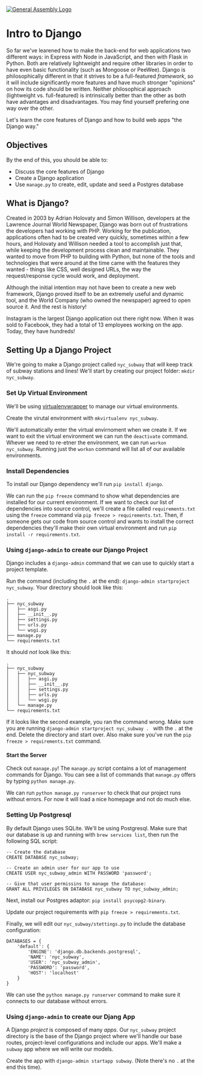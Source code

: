 [![General Assembly Logo](https://camo.githubusercontent.com/1a91b05b8f4d44b5bbfb83abac2b0996d8e26c92/687474703a2f2f692e696d6775722e636f6d2f6b6538555354712e706e67)](https://generalassemb.ly/education/web-development-immersive)

# Intro to Django

So far we've learened how to make the back-end for web applications two different ways: in Express with Node in JavaScript, and then with Flask in Python. Both are relatively lightweight and require other libraries in order to have even basic functionality (such as Mongoose or PeeWee). Django is philosophically different in that it strives to be a full-featured *framework*, so it will include significantly more features and have much stronger "opinions" on how its code should be written. Neither philosophical approach (lightweight vs. full-featured) is intrinsically better than the other as both have advantages and disadvantages. You may find yourself prefering one way over the other.

Let's learn the core features of Django and how to build web apps "the Django
way."

## Objectives

By the end of this, you should be able to:

* Discuss the core features of Django
* Create a Django application
* Use `manage.py` to create, edit, update and seed a Postgres database

## What is Django?

Created in 2003 by Adrian Holovaty and Simon Willison, developers at the Lawrence Journal World Newspaper, Django was born out of frustrations the developers had working with PHP. Working for the publication, applications often had to be created very quickly, sometimes within a few hours, and Holovaty and Willison needed a tool to accomplish just that, while keeping the development process clean and maintainable. They wanted to move from PHP to building with Python, but none of the tools and technologies that were around at the time came with the features they wanted - things like CSS, well designed URLs, the way the request/response cycle would work, and deployment. 

Although the initial intention may not have been to create a new web framework, Django proved itself to be an extremely useful and dynamic tool, and the World Company (who owned the newspaper) agreed to open source it. And the rest is history!

Instagram is the largest Django application out there right now. When it was sold to Facebook, they had a total of 13 employees working on the app. Today, they have hundreds!


## Setting Up a Django Project

We're going to make a Django project called `nyc_subway` that will keep track of subway stations and lines!
We'll start by creating our project folder: `mkdir nyc_subway`. 


### Set Up Virtual Environment

We'll be using [virtualenvwrapper](https://virtualenvwrapper.readthedocs.io/en/latest/) to manage our virtual environments. 

Create the virutal environment with `mkvirtualenv nyc_subway`.

We'll automatically enter the virtual envirnoment when we create it. If we want to exit the virtual environment we can run the `deactivate` command. Whever we need to re-etner the environment, we can run `workon nyc_subway`. Running just the `workon` command will list all of our available environments.


### Install Dependencies
To install our Django dependency we'll run `pip install django`.

We can run the `pip freeze` command to show what dependencies are installed for our current environment. If we want to check our list of dependencies into source control, we'll create a file called `requirements.txt` using the `freeze` command via `pip freeze > requirements.txt`. Then, if someone gets our code from source control and wants to install the correct dependencies they'll make their own virtual environment and run `pip install -r requirements.txt`.

### Using `django-admin` to create our Django Project

Django includes a `django-admin` command that we can use to quickly start a project template.

Run the command (including the `.` at the end): `django-admin startproject nyc_subway`. Your directory should look like this:
```
.
├── nyc_subway
│   ├── asgi.py
│   ├── __init__.py
│   ├── settings.py
│   ├── urls.py
│   └── wsgi.py
├── manage.py
└── requirements.txt
```

It should *not* look like this:
```
.
├── nyc_subway
│   ├── nyc_subway
│   │   ├── asgi.py
│   │   ├── __init__.py
│   │   ├── settings.py
│   │   ├── urls.py
│   │   └── wsgi.py
│   └── manage.py
└── requirements.txt
```

If it looks like the second example, you ran the command wrong. Make sure you are running `django-admin startproject nyc_subway . ` with the `.` at the end. Delete the directory and start over. Also make sure you've run the `pip freeze > requirements.txt` command.

#### Start the Server

Check out `manage.py`! The `manage.py` script contains a lot of management commands for Django. You can see a list of commands that `manage.py` offers by typing `python manage.py`.

We can run `python manage.py runserver` to check that our project runs without errors. For now it will load a nice homepage and not do much else.

### Setting Up Postgresql

By default Django uses SQLite. We'll be using Postgresql. Make sure that our database is up and running with `brew services list`, then run the following SQL script:


```
-- Create the database
CREATE DATABASE nyc_subway;

-- Create an admin user for our app to use
CREATE USER nyc_subway_admin WITH PASSWORD 'password';

-- Give that user permissins to manage the database:
GRANT ALL PRIVILEGES ON DATABASE nyc_subway TO nyc_subway_admin;
```

Next, install our Postgres adaptor: `pip install psycopg2-binary`.

Update our project requirements with `pip freeze > requirements.txt`.

Finally, we will edit our `nyc_subway/stettings.py` to include the database configuration:

```
DATABASES = {
    'default': {
        'ENGINE': 'django.db.backends.postgresql',
        'NAME': 'nyc_subway',
        'USER': 'nyc_subway_admin',
        'PASSWORD': 'password',
        'HOST': 'localhost'
    }
}
```

We can use the `python manage.py runserver` command to make sure it connects to our database without errors. 

### Using `django-admin` to create our Djang App

A Django *project* is composed of many *apps*. Our `nyc_subway` project directory is the base of the Django project where we'll handle our base routes, project-level configurations and include our apps. We'll make a `subway` app where we will write our models.

Create the app with `django-admin startapp subway`. (Note there's no `.` at the end this time). 
